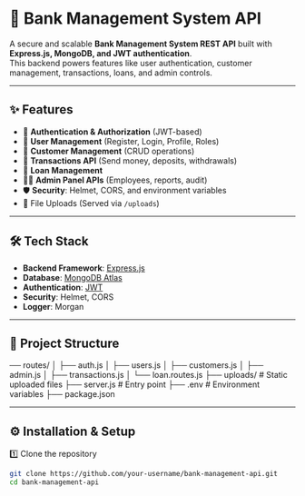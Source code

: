 # 🚀 Bank Management System API  

A secure and scalable **Bank Management System REST API** built with **Express.js, MongoDB, and JWT authentication**.  
This backend powers features like user authentication, customer management, transactions, loans, and admin controls.  

---

## ✨ Features
- 🔐 **Authentication & Authorization** (JWT-based)
- 👤 **User Management** (Register, Login, Profile, Roles)
- 🧾 **Customer Management** (CRUD operations)
- 💸 **Transactions API** (Send money, deposits, withdrawals)
- 🏦 **Loan Management**
- 👨‍💼 **Admin Panel APIs** (Employees, reports, audit)
- 🛡 **Security**: Helmet, CORS, and environment variables
- 📂 File Uploads (Served via `/uploads`)

---

## 🛠 Tech Stack
- **Backend Framework**: [Express.js](https://expressjs.com/)  
- **Database**: [MongoDB Atlas](https://www.mongodb.com/atlas)  
- **Authentication**: [JWT](https://jwt.io/)  
- **Security**: Helmet, CORS  
- **Logger**: Morgan  

---

## 📂 Project Structure
── routes/
│ ├── auth.js
│ ├── users.js
│ ├── customers.js
│ ├── admin.js
│ ├── transactions.js
│ └── loan.routes.js
├── uploads/ # Static uploaded files
├── server.js # Entry point
├── .env # Environment variables
├── package.json


---

## ⚙️ Installation & Setup

1️⃣ Clone the repository  
```bash
git clone https://github.com/your-username/bank-management-api.git
cd bank-management-api
